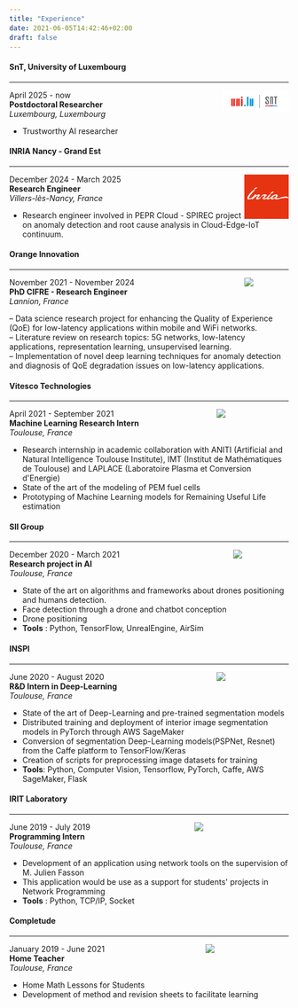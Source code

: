```yaml
---
title: "Experience"
date: 2021-06-05T14:42:46+02:00
draft: false
---
```

#### SnT, University of Luxembourg
---

<img style="float: right;" src="/images/uni_lu.png"  width="120">

April 2025 - now  
**Postdoctoral Researcher**  
*Luxembourg, Luxembourg*

- Trustworthy AI researcher

#### INRIA Nancy - Grand Est
---

<img style="float: right;" src="/images/inria.png"  width="80">

December 2024 - March 2025  
**Research Engineer**  
*Villers-lès-Nancy, France*

- Research engineer involved in PEPR Cloud - SPIREC project on anomaly detection and root cause analysis in Cloud-Edge-IoT continuum.

#### Orange Innovation
---

<img style="float: right;" src="/images/orange.png"  width="80">

November 2021 - November 2024  
**PhD CIFRE - Research Engineer**  
*Lannion, France*

– Data science research project for enhancing the Quality of Experience (QoE)
for low-latency applications within mobile and WiFi networks.  
– Literature review on research topics: 5G networks, low-latency applications,
representation learning, unsupervised learning.  
– Implementation of novel deep learning techniques for anomaly detection and diagnosis of QoE degradation issues on low-latency applications.

#### Vitesco Technologies
---

<img style="float: right;" src="/images/vitesco.jpg"  width="130">

April 2021 - September 2021  
**Machine Learning Research Intern**  
*Toulouse, France*

- Research internship in academic collaboration with ANITI (Artificial and Natural Intelligence Toulouse Institute), IMT (Institut de Mathématiques de Toulouse) and LAPLACE (Laboratoire Plasma et Conversion d'Energie)
- State of the art of the modeling of PEM fuel cells
- Prototyping of Machine Learning models for Remaining Useful Life estimation

#### SII Group
---

<img style="float: right;" src="/images/sii_group.png" width="100" >

December 2020 - March 2021  
**Research project in AI**  
*Toulouse, France*

- State of the art on algorithms and frameworks about drones positioning and humans detection.
- Face detection through a drone and chatbot conception
- Drone positioning
- **Tools** : Python, TensorFlow, UnrealEngine, AirSim

#### INSPI
---

<img style="float: right;" src="/images/inspi.png" width="130">

June 2020 - August 2020  
**R&D Intern in Deep-Learning**  
*Toulouse, France*

- State of the art of Deep-Learning and pre-trained segmentation models
- Distributed training and deployment of interior image segmentation models in PyTorch through AWS SageMaker
- Conversion of segmentation Deep-Learning models(PSPNet, Resnet) from the Caffe platform to TensorFlow/Keras
- Creation of scripts for preprocessing image datasets for training
- **Tools**: Python, Computer Vision, Tensorflow, PyTorch, Caffe, AWS SageMaker, Flask

#### IRIT Laboratory
---

<img style="float: right;" src="/images/irit.png" width="170">

June 2019 - July 2019  
**Programming Intern**  
*Toulouse, France*

- Development of an application using network tools on the supervision of M. Julien Fasson
- This application would be use as a support for students' projects in Network Programming
- **Tools** :  Python, TCP/IP, Socket

#### Completude
---

<img style="float: right;" src="/images/completude.jpg" width="150">

January 2019 - June 2021  
**Home Teacher**  
*Toulouse, France*

- Home Math Lessons for Students
- Development of method and revision sheets to facilitate learning
